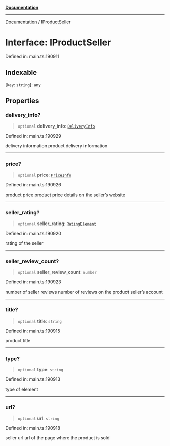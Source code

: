 [**Documentation**](../README.md)

***

[Documentation](../README.md) / IProductSeller

# Interface: IProductSeller

Defined in: main.ts:190911

## Indexable

\[`key`: `string`\]: `any`

## Properties

### delivery\_info?

> `optional` **delivery\_info**: [`DeliveryInfo`](../classes/DeliveryInfo.md)

Defined in: main.ts:190929

delivery information
product delivery information

***

### price?

> `optional` **price**: [`PriceInfo`](../classes/PriceInfo.md)

Defined in: main.ts:190926

product price
product price details on the seller’s website

***

### seller\_rating?

> `optional` **seller\_rating**: [`RatingElement`](../classes/RatingElement.md)

Defined in: main.ts:190920

rating of the seller

***

### seller\_review\_count?

> `optional` **seller\_review\_count**: `number`

Defined in: main.ts:190923

number of seller reviews
number of reviews on the product seller’s account

***

### title?

> `optional` **title**: `string`

Defined in: main.ts:190915

product title

***

### type?

> `optional` **type**: `string`

Defined in: main.ts:190913

type of element

***

### url?

> `optional` **url**: `string`

Defined in: main.ts:190918

seller url
url of the page where the product is sold
